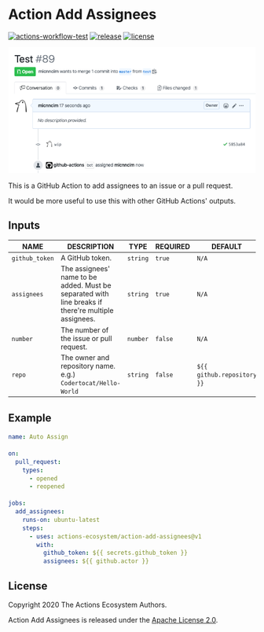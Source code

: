 # Action Add Assignees

[![actions-workflow-test][actions-workflow-test-badge]][actions-workflow-test]
[![release][release-badge]][release]
[![license][license-badge]][license]

![screenshot](./docs/assets/screenshot.png)

This is a GitHub Action to add assignees to an issue or a pull request.

It would be more useful to use this with other GitHub Actions' outputs.

## Inputs

|      NAME      |                                             DESCRIPTION                                             |   TYPE   | REQUIRED |          DEFAULT           |
| -------------- | --------------------------------------------------------------------------------------------------- | -------- | -------- | -------------------------- |
| `github_token` | A GitHub token.                                                                                     | `string` | `true`   | `N/A`                      |
| `assignees`    | The assignees' name to be added. Must be separated with line breaks if there're multiple assignees. | `string` | `true`   | `N/A`                      |
| `number`       | The number of the issue or pull request.                                                            | `number` | `false`  | `N/A`                      |
| `repo`         | The owner and repository name. e.g.) `Codertocat/Hello-World`                                       | `string` | `false`  | `${{ github.repository }}` |

## Example

```yaml
name: Auto Assign

on:
  pull_request:
    types:
      - opened
      - reopened

jobs:
  add_assignees:
    runs-on: ubuntu-latest
    steps:
      - uses: actions-ecosystem/action-add-assignees@v1
        with:
          github_token: ${{ secrets.github_token }}
          assignees: ${{ github.actor }}
```

## License

Copyright 2020 The Actions Ecosystem Authors.

Action Add Assignees is released under the [Apache License 2.0](./LICENSE).

<!-- badge links -->

[actions-workflow-test]: https://github.com/actions-ecosystem/action-add-assignees/actions?query=workflow%3ATest
[actions-workflow-test-badge]: https://img.shields.io/github/workflow/status/actions-ecosystem/action-add-assignees/Test?label=Test&style=for-the-badge&logo=github

[release]: https://github.com/actions-ecosystem/action-add-assignees/releases
[release-badge]: https://img.shields.io/github/v/release/actions-ecosystem/action-add-assignees?style=for-the-badge&logo=github

[license]: LICENSE
[license-badge]: https://img.shields.io/github/license/actions-ecosystem/action-add-assignees?style=for-the-badge
